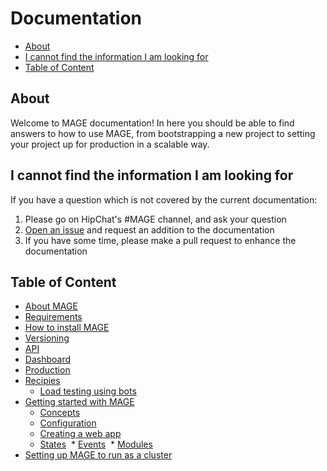 Documentation
=============

- [About](#about)
- [I cannot find the information I am looking for](#i-cannot-find-the-information-i-am-looking-for)
- [Table of Content](#table-of-content)

About
------

Welcome to MAGE documentation! In here you should be able to
find answers to how to use MAGE, from bootstrapping a new project
to setting your project up for production in a scalable way.

I cannot find the information I am looking for
----------------------------------------------

If you have a question which is not covered by the current
documentation:

1. Please go on HipChat's #MAGE channel, and ask your question
2. [Open an issue](https://github.com/Wizcorp/mage/issues/new) and request an addition to the documentation
3. If you have some time, please make a pull request to enhance the documentation

Table of Content
-----------------

* [About MAGE](./AboutMage.md)
* [Requirements](./Requirements.md)
* [How to install MAGE](./Install.md)
* [Versioning](./Versioning.md)
* [API](./api/Readme.md)
* [Dashboard](./dashboard/Readme.md)
* [Production](./production/Readme.md)
* [Recipies](./recipies/Readme.md)
  * [Load testing using bots](./recipies/LoadTestingWithBots.md)
* [Getting started with MAGE](./walkthrough/Readme.md)
  * [Concepts](./walkthrough/Concepts.md)
  * [Configuration](./walkthrough/Configuration.md)
  * [Creating a web app](./walkthrough/WebApp.md)
  * [States](./walkthrough/State.md)
  * [Events](./walkthrough/Events.md)
  * [Modules](./walkthrough/Modules.md)
* [Setting up MAGE to run as a cluster](./walkthrough-cluster/Readme.md)

